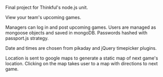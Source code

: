 Final project for Thinkful's node.js unit.

View your team's upcoming games.

Managers can log in and post upcoming games. Users are managed as mongoose objects and saved in mongoDB. Passwords hashed with passport.js strategy. 

Date and times are chosen from pikaday and jQuery timepicker plugins.

Location is sent to google maps to generate a static map of next game's location. Clicking on the map takes user to a map with directions to next game.